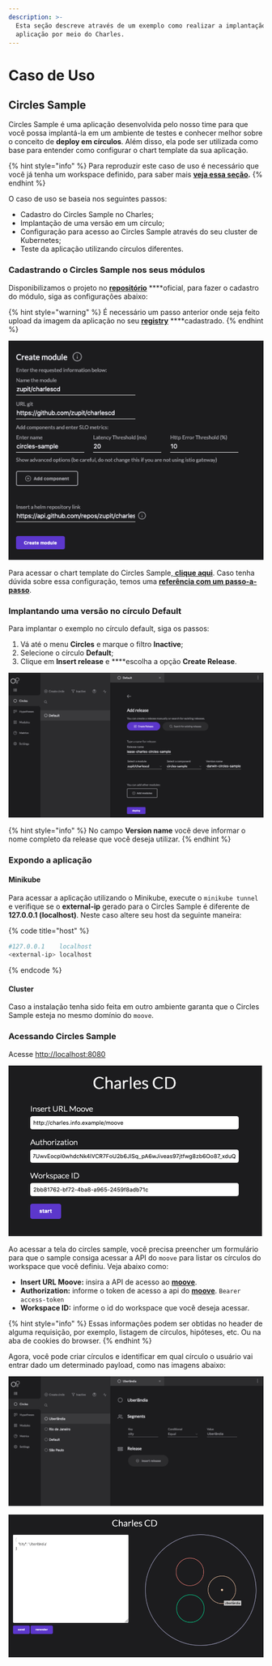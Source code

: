 ```yaml
---
description: >-
  Esta seção descreve através de um exemplo como realizar a implantação de uma
  aplicação por meio do Charles.
---
```


# Caso de Uso

## Circles Sample

Circles Sample é uma aplicação desenvolvida pelo nosso time para que você possa implantá-la em um ambiente de testes e conhecer melhor sobre o conceito de **deploy em círculos**. Além disso, ela pode ser utilizada como base para entender como configurar o chart template da sua aplicação.

{% hint style="info" %}
 Para reproduzir este caso de uso é necessário que você já tenha um workspace definido, para saber mais [**veja essa seção**](../primeiros-passos/definindo-workspace/)**.**
{% endhint %}

O caso de uso se baseia nos seguintes passos:

* Cadastro do Circles Sample no Charles;
* Implantação de uma versão em um círculo;
* Configuração para acesso ao Circles Sample através do seu cluster de Kubernetes;
* Teste da aplicação utilizando círculos diferentes.

### Cadastrando o Circles Sample nos seus módulos

Disponibilizamos o projeto no [**repositório**](http://github.com/zupit/charlescd) ****oficial, para fazer o cadastro do módulo, siga as configurações abaixo:

{% hint style="warning" %}
É necessário um passo anterior onde seja feito upload da imagem da aplicação no seu [**registry**](../primeiros-passos/definindo-workspace/docker-registry.md) ****cadastrado.
{% endhint %}

![](../.gitbook/assets/screen-shot-2020-08-12-at-17.34.57.png)

Para acessar o chart template do Circles Sample,[ **clique aqui**](https://api.github.com/repos/zupit/charlescd/contents/samples/circles). Caso tenha dúvida sobre essa configuração, temos uma [**referência com um passo-a-passo**](../primeiros-passos/criando-modulos/configurando-o-chart-template.md).

### Implantando uma versão no círculo Default

Para implantar o exemplo no círculo default, siga os passos: 

1. Vá até o menu **Circles** e marque o filtro **Inactive**;
2. Selecione o círculo **Default**;
3. Clique em **Insert release** e ****escolha a opção **Create Release**.

![](../.gitbook/assets/screen-shot-2020-08-12-at-18.11.44.png)

{% hint style="info" %}
No campo **Version name** você deve informar o nome completo da release que você deseja utilizar.
{% endhint %}

### Expondo a aplicação

#### Minikube

Para acessar a aplicação utilizando o Minikube, execute o `minikube tunnel`  e verifique se o **external-ip** gerado para o Circles Sample é diferente de **127.0.0.1 \(localhost\)**. Neste caso altere seu host da seguinte maneira:

{% code title="host" %}
```bash
#127.0.0.1    localhost
<external-ip> localhost
```
{% endcode %}

#### Cluster

Caso a instalação tenha sido feita em outro ambiente garanta que o Circles Sample esteja no mesmo domínio do `moove`.

### Acessando Circles Sample

Acesse [http://localhost:8080](http://localhost:8080)

![](../.gitbook/assets/screen-shot-2020-08-12-at-21.48.08.png)

Ao acessar a tela do circles sample, você precisa preencher um formulário para que o sample consiga acessar a API do `moove` para listar os círculos do workspace que você definiu. Veja abaixo como: 

* **Insert URL Moove:** insira a API de acesso ao [**moove**](../#arquitetura-do-sistema).
* **Authorization:** informe o token de acesso a api do [**moove**](../#arquitetura-do-sistema). `Bearer access-token`
* **Workspace ID:** informe o id do workspace que você deseja acessar.

{% hint style="info" %}
Essas informações podem ser obtidas no header de alguma requisição, por exemplo, listagem de círculos, hipóteses, etc. Ou na aba de cookies do browser.
{% endhint %}

Agora, você pode criar círculos e identificar em qual círculo o usuário vai entrar  dado um determinado payload, como nas imagens abaixo: 

![](../.gitbook/assets/screen-shot-2020-08-12-at-22.18.35.png)

![](../.gitbook/assets/screen-shot-2020-08-12-at-22.20.44.png)

